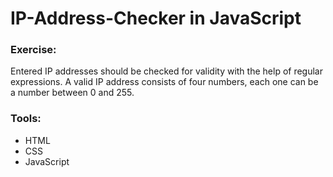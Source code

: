 # IP-Address-Checker in JavaScript

### Exercise:

Entered IP addresses should be checked for validity with the help of regular expressions. A valid IP address consists of four numbers, each one can be a number between 0 and 255.

### Tools:

-   HTML
-   CSS
-   JavaScript
